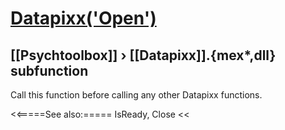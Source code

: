 # [Datapixx('Open')](Datapixx-Open) 
## [[Psychtoolbox]] &#8250; [[Datapixx]].{mex*,dll} subfunction


Call this function before calling any other Datapixx functions.  
  


<<=====See also:=====
IsReady, Close
<<